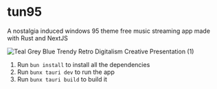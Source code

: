 # tun95

A nostalgia induced windows 95 theme free music streaming app made with Rust and NextJS

![Teal Grey Blue Trendy Retro Digitalism Creative Presentation (1)](https://github.com/ikramhasan/tune95/assets/61601841/5f903c3c-3616-4352-9fcb-84f8bf30c95e)


1. Run `bun install` to install all the dependencies
2. Run `bunx tauri dev` to run the app
3. Run `bunx tauri build` to build it
